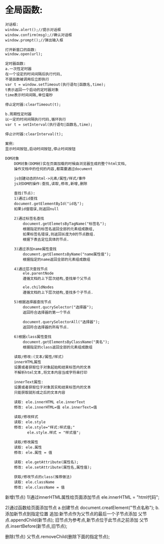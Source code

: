 # 全局函数:
	对话框:
	window.alert();//提示对话框
	window.confirm(msg);//确认对话框
	window.prompt();//弹出输入框
	
	打开新窗口的函数:
	window.open(url);
	
	定时器函数:
	a.一次性定时器
	在一个设定的时间间隔后执行代码,
	不是函数被调用后立即执行
	var t = window.setTimeout(执行语句|函数名,time);
	t表示返回一个启动的定时器对象
	time表示时间间隔,单位毫秒
	
	停止定时器:clearTimeout(t);
	
	b.周期性定时器
	以一定的时间间隔执行代码,循环执行
	var t = setInterval(执行语句|函数名,time);
	
	停止计时器:clearInterval(t);
	
	案例:
	显示时间按钮,启动时间按钮,停止时间按钮
	
	DOM对象
		DOM对象(DOM树)实在页面加载的时候由浏览器生成的整个html文档,
		操作文档中的任何的内容,都需要通过document
		
		js创建动态的html->元素/属性/样式/事件
		js对DOM的操作:查找,读取,修改,新增,删除
		
		查找(节点):
		1)通过id查找
		document.getElementById("id名");
		如果id值错误,则返回null
		
		2)通过标签名查找
			document.getElemetsByTagName("标签名");
			根据指定的标签名返回全部的元素组成数组,
			如果标签名错误,则返回长度为0的节点数组.
			根据下表去定位具体的节点.
		
		3)通过添加name属性查找
			document.getElementsByName("name属性值");
			根据指定的name返回全部的元素组成数组
		
		4)通过层次查找节点
			ele.parentNode
			遵循文档的上下层次结构,查找单个父节点
			
			ele.childNodes
			遵循文档的上下层次结构,查找多个子节点.
			
		5)根据选择器查找节点
			document.qucrySelector("选择器");
			返回符合选择器的第一个节点
			
			document.querySelectorAll("选择器");
			返回符合选择器的所有节点.
			
		6)根据class属性查找
			document.getElementsByClassName("类名");
			根据指定的class返回全部的元素组成数组
		
		读取/修改:(文本/属性/样式)
		innerHTML属性
		设置或者获取位于对象起始和结束标签内的文本
		不解析html文本,将文本内容当成字符串打印
		
		innerText属性:
		设置或者获取位于对象其实和结束标签内的文本
		只能获取就形成之后的文本内容
		
		读取: ele.innerHTML ele.innerText
		修改: ele.innerHTML=值 ele.innerText=值
		
		读取/修改样式
		读取: ele.style
		修改: ele.style="样式:样式值;"
		      ele.style.样式 = "样式值";
			  
		读取/修改属性
		读取: ele.属性
		修改: ele.属性 = 值
		
		读取: ele.getAttribute(属性名);
		修改: ele.setAttribute(属性名,属性值);
		
		获取/修改节点的class(推荐做法)
		读取: ele.className
		修改: ele.className = 值
		
新增(节点)
1)通过innerHTML属性给页面添加节点
ele.innerHTML = "html代码";

2)通过函数给页面添加节点
	a.创建节点
	document.creatElement("节点名称");
	b.添加新节点到指定位置
		追加:新节点作为父节点的最后一个子节点添加
			父节点.appendChild(新节点);
		旧节点为参考点,新节点位于此节点之前添加
			父节点.insertBefore(新节点,旧节点);
			
删除(节点)
	父节点.removeChild(删除下面的指定节点);